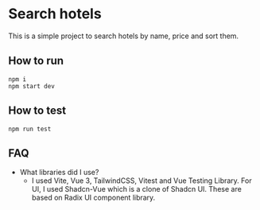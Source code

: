 # Search hotels

This is a simple project to search hotels by name, price and sort them.

## How to run
```
npm i
npm start dev
```

## How to test
```
npm run test
```

## FAQ
- What libraries did I use?
	- I used Vite, Vue 3, TailwindCSS, Vitest and Vue Testing Library. For UI, I used Shadcn-Vue which is a clone of Shadcn UI. These are based on Radix UI component library.
